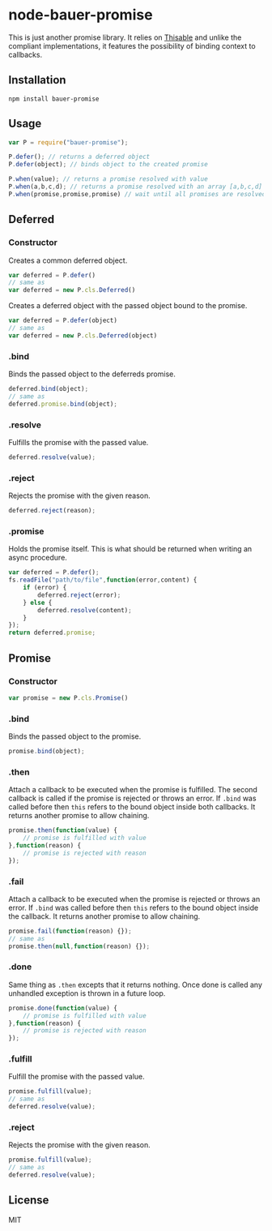 node-bauer-promise
==================

This is just another promise library. It relies on [Thisable](https://github.com/yneves/thisable) and unlike the compliant implementations, it features the possibility of binding context to callbacks.

## Installation

```
npm install bauer-promise
```

## Usage

```js
var P = require("bauer-promise");

P.defer(); // returns a deferred object
P.defer(object); // binds object to the created promise

P.when(value); // returns a promise resolved with value
P.when(a,b,c,d); // returns a promise resolved with an array [a,b,c,d]
P.when(promise,promise,promise) // wait until all promises are resolved
```

## Deferred

### Constructor

Creates a common deferred object.

```js
var deferred = P.defer()
// same as
var deferred = new P.cls.Deferred()
```

Creates a deferred object with the passed object bound to the promise.

```js
var deferred = P.defer(object)
// same as
var deferred = new P.cls.Deferred(object)
```

### .bind

Binds the passed object to the deferreds promise.

```js
deferred.bind(object);
// same as
deferred.promise.bind(object);
```

### .resolve

Fulfills the promise with the passed value.

```js
deferred.resolve(value);
```

### .reject

Rejects the promise with the given reason.

```js
deferred.reject(reason);
```

### .promise

Holds the promise itself. This is what should be returned when writing an async procedure.

```js
var deferred = P.defer();
fs.readFile("path/to/file",function(error,content) {
	if (error) {
		deferred.reject(error);
	} else {
		deferred.resolve(content);
	}
});
return deferred.promise;
```

## Promise

### Constructor

```js
var promise = new P.cls.Promise()
```

### .bind

Binds the passed object to the promise.

```js
promise.bind(object);
```

### .then

Attach a callback to be executed when the promise is fulfilled. The second callback is called if the promise is rejected or throws an error. If `.bind` was called before then `this` refers to the bound object inside both callbacks. It returns another promise to allow chaining.

```js
promise.then(function(value) {
	// promise is fulfilled with value
},function(reason) {
	// promise is rejected with reason
});
```

### .fail

Attach a callback to be executed when the promise is rejected or throws an error. If `.bind` was called before then `this` refers to the bound object inside the callback. It returns another promise to allow chaining.

```js
promise.fail(function(reason) {});
// same as
promise.then(null,function(reason) {});
```

### .done

Same thing as `.then` excepts that it returns nothing. Once done is called any unhandled exception is thrown in a future loop.

```js
promise.done(function(value) {
	// promise is fulfilled with value
},function(reason) {
	// promise is rejected with reason
});
```

### .fulfill

Fulfill the promise with the passed value.

```js
promise.fulfill(value);
// same as
deferred.resolve(value);
```

### .reject

Rejects the promise with the given reason.

```js
promise.fulfill(value);
// same as
deferred.resolve(value);
```

## License

MIT